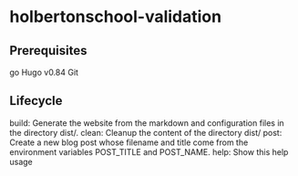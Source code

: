 # holbertonschool-validation
## Prerequisites
go Hugo v0.84 Git
## Lifecycle
build:   Generate the website from the markdown and configuration files in the directory dist/.
clean:   Cleanup the content of the directory dist/
post:    Create a new blog post whose filename and title come from the environment variables POST_TITLE and POST_NAME.
help:    Show this help usage